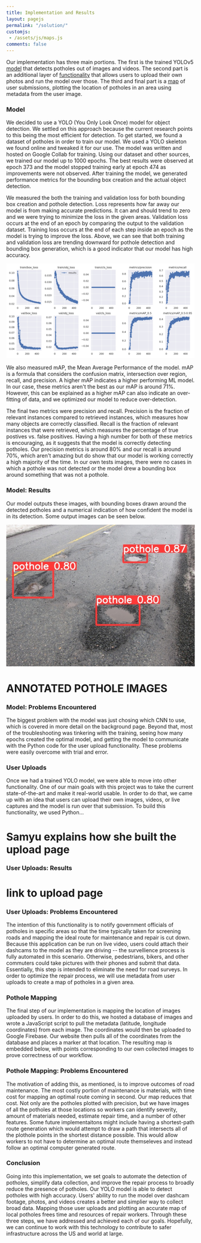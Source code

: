 ```yaml
---
title: Implementation and Results
layout: pagejs
permalink: "/solution/"
customjs:
 - /assets/js/maps.js
comments: false
---
```

<!-- also include results and takeaways here? -->
Our implementation has three main portions. The first is the trained YOLOv5 [model](#model) that detects potholes out of images and videos. The second part is an additional layer of [functionality](#user-uploads) that allows users to upload their own photos and run the model over those. The third and final part is a [map](#pothole-mapping) of user submissions, plotting the location of potholes in an area using metadata from the user image. 
<br>

### Model
We decided to use a YOLO (You Only Look Once) model for object detection. We settled on this approach because the current research points to this being the most efficient for detection. To get started, we found a dataset of potholes in order to train our model. We used a YOLO skeleton we found online and tweaked it for our use. The model was written and hosted on Google Collab for training. Using our dataset and other sources, we trained our model up to 1000 epochs. The best results were observed at epoch 373 and the model stopped training early at epoch 474 as improvements were not observed. After training the model, we generated performance metrics for the bounding box creation and the actual object detection. 

<!-- insert graph of metrics -->

We measured the both the training and validation loss for both bounding box creation and pothole detection. Loss represents how far away our model is from making accurate predictions. It can and should trend to zero and we were trying to minimize the loss in the given areas. Validation loss occurs at the end of an epoch by comparing the output to the validation dataset. Training loss occurs at the end of each step inside an epoch as the model is trying to improve the loss. Above, we can see that both training and validation loss are trending downward for pothole detection and bounding box generation, which is a good indicator that our model has high accuracy.  

![Performance Metrics](assets/img/metrics.jpg)

We also measured mAP, the Mean Average Performance of the model. mAP is a formula that considers the confusion matrix, intersection over region, recall, and precision. A higher mAP indicates a higher performing ML model. In our case, these metrics aren't the best as our mAP is around 71%. However, this can be explained as a higher mAP can also indicate an over-fitting of data, and we optimized our model to reduce over-detection. 

The final two metrics were precision and recall.  Precision is the fraction of relevant instances compared to retrieved instances, which measures how many objects are correctly classified. Recall is the fraction of relevant instances that were retrieved, which measures the percentage of true postives vs. false positives. Having a high number for both of these metrics is encouraging, as it suggests that the model is correctly detecting potholes. Our precision metrics is around 80% and our recall is around 70%, which aren't amazing but do show that our model is working correctly a high majority of the time. In our own tests images, there were no cases in which a pothole was not detected or the model drew a bounding box around something that was not a pothole. 

### Model: Results
Our model outputs these images, with bounding boxes drawn around the detected potholes and a numerical indication of how confident the model is in its detection. Some output images can be seen below.

![Annotated pothole image](/assets/img/annotated-pothole-1.jpeg)

# ANNOTATED POTHOLE IMAGES

### Model: Problems Encountered
The biggest problem with the model was just chosing which CNN to use, which is covered in more detail on the background page. Beyond that, most of the troubleshooting was tinkering with the training, seeing how many epochs created the optimal model, and getting the model to communicate with the Python code for the user upload functionality. These problems were easily overcome with trial and error. 

### User Uploads
Once we had a trained YOLO model, we were able to move into other functionality. One of our main goals with this project was to take the current state-of-the-art and make it real-world usable. In order to do that, we came up with an idea that users can upload their own images, videos, or live captures and the model is run over that submission. To build this functionality, we used Python...

# Samyu explains how she built the upload page

### User Uploads: Results
# link to upload page

### User Uploads: Problems Encountered

The intention of this functionality is to notify government officials of potholes in specific areas so that the time typically taken for screening roads and mapping the ideal route for maintenance and repair is cut down. Because this application can be run on live video, users could attach their dashcams to the model as they are driving -- the survellience process is fully automated in this scenario. Otherwise, pedestrians, bikers, and other commuters could take pictures with their phones and submit that data. Essentially, this step is intended to eliminate the need for road surveys. In order to optimize the repair process, we will use metadata from user uploads to create a map of potholes in a given area.

### Pothole Mapping
The final step of our implementation is mapping the location of images uploaded by users. In order to do this, we hosted a database of images and wrote a JavaScript script to pull the metadata (latitude, longitude coordinates) from each image. The coordinates would then be uploaded to Google Firebase. Our website then pulls all of the coordinates from the database and places a marker at that location. The resulting map is embedded below, with points corresponding to our own collected images to prove correctness of our workflow. 

### Pothole Mapping: Problems Encountered
The motivation of adding this, as mentioned, is to improve outcomes of road maintenance. The most costly portion of maintenance is materials, with time cost for mapping an optimal route coming in second. Our map reduces that cost. Not only are the potholes plotted with precision, but we have images of all the potholes at those locations so workers can identify severity, amount of materials needed, estimate repair time, and a number of other features. Some future implementaitons might include having a shortest-path route generation which would attempt to draw a path that intersects all of the plothole points in the shortest distance possible. This would allow workers to not have to determine an optimal route themseleves and instead follow an optimal computer generated route. 

### Conclusion
Going into this implementation, we set goals to automate the detection of potholes, simplify data collection, and improve the repair process to broadly reduce the presence of potholes. Our YOLO model is able to detect potholes with high accuracy. Users' ability to run the model over dashcam footage, photos, and videos creates a better and simplier way to collect broad data. Mapping those user uploads and plotting an accurate map of local potholes frees time and resources of repair workers. Through these three steps, we have addressed and achieved each of our goals. Hopefully, we can continue to work with this technology to contribute to safer infrastructure across the US and world at large.

